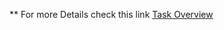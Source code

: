 ** For more Details check this link
[Task Overview](https://www.canva.com/design/DAF9TVRku3Y/7ysomWLZOzGC79Mls_8psg/view?utm_content=DAF9TVRku3Y&utm_campaign=designshare&utm_medium=link&utm_source=editor#1)
